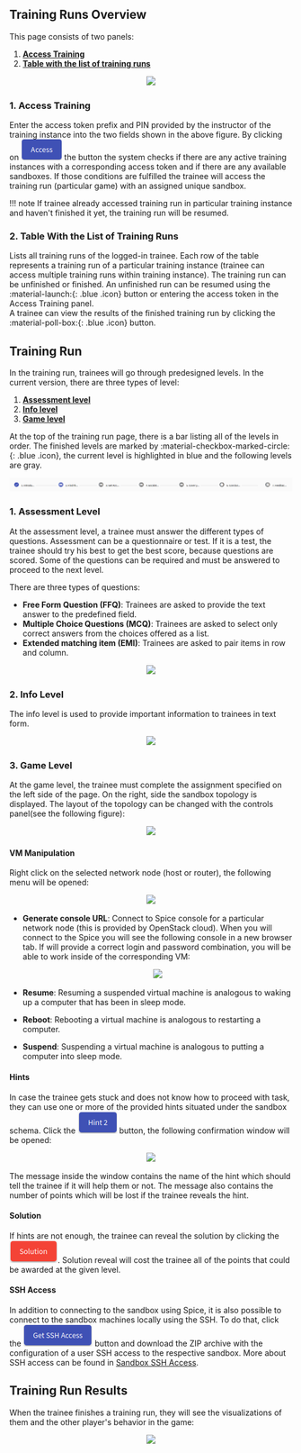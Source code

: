 ## Training Runs Overview
This page consists of two panels: 

1. [**Access Training**](#1-access-training)
2. [**Table with the list of training runs**](#2-table-with-the-list-of-training-runs) 

<p align="center">
  <img src="../../../img/user-guide/training-agenda/training-run/TR-overview.png">
</p>

### 1. Access Training
Enter the access token prefix and PIN provided by the instructor of the training instance into the two fields shown in the above figure. By clicking on ![access-button](../../img/buttons/access-button.png) the button the system checks if there are any active training instances with a corresponding access token and if there are any available sandboxes. If those conditions are fulfilled the trainee will access the training run (particular game) with an assigned unique sandbox.

!!! note
    If trainee already accessed training run in particular training instance and haven't finished it yet, the training run will be resumed. 

### 2. Table With the List of Training Runs
Lists all training runs of the logged-in trainee. Each row of the table represents a training run of a particular training instance (trainee can access multiple training runs within training instance). The training run can be unfinished or finished. An unfinished run can be resumed using the :material-launch:{: .blue .icon} button or entering the access token in the Access Training panel.   
A trainee can view the results of the finished training run by clicking the :material-poll-box:{: .blue .icon} button.  

## Training Run

In the training run, trainees will go through predesigned levels. In the current version, there are three types of level:

1. [**Assessment level**](#1-assessment-level)
2. [**Info level**](#2-info-level) 
3. [**Game level**](#3-game-level)

At the top of the training run page, there is a bar listing all of the levels in order. The finished levels are marked by :material-checkbox-marked-circle:{: .blue .icon}, the current level is highlighted in blue and the following levels are gray.

![level-bar](../../img/user-guide/training-agenda/training-run/TR-level-bar.png)

### 1. Assessment Level 
At the assessment level, a trainee must answer the different types of questions. Assessment can be a questionnaire or test. If it is a test, the trainee should try his best to get the best score, because questions are scored. Some of the questions can be required and must be answered to proceed to the next level. 

There are three types of questions: 

* **Free Form Question (FFQ)**: Trainees are asked to provide the text answer to the predefined field. 
* **Multiple Choice Questions (MCQ)**: Trainees are asked to select only correct answers from the choices offered as a list.
* **Extended matching item (EMI)**: Trainees are asked to pair items in row and column. 

<p align="center">
  <img src="../../../img/user-guide/training-agenda/training-run/TR-assessment.png">
</p>

### 2. Info Level
The info level is used to provide important information to trainees in text form.

<p align="center">
  <img src="../../../img/user-guide/training-agenda/training-run/TR-info.png">
</p>

### 3. Game Level 
At the game level, the trainee must complete the assignment specified on the left side of the page. On the right, side the sandbox topology is displayed. The layout of the topology can be changed with the controls panel(see the following figure):

<p align="center">
  <img src="../../../img/user-guide/training-agenda/training-run/TR-game.png">
</p>


#### VM Manipulation
Right click on the selected network node (host or router), the following menu will be opened:

<p align="center">
  <img src="../../../img/user-guide/training-agenda/training-run/TR-host-options.png">
</p>

* **Generate console URL**: Connect to Spice console for a particular network node (this is provided by OpenStack cloud). When you will connect to the Spice you will see the following console in a new browser tab. If will provide a correct login and password combination, you will be able to work inside of the corresponding VM:

    <p align="center">
        <img src="../../../img/user-guide/training-agenda/training-run/TR-spice.png">
    </p>

* **Resume**: Resuming a suspended virtual machine is analogous to waking up a computer that has been in sleep mode.
* **Reboot**: Rebooting a virtual machine is analogous to restarting a computer.
* **Suspend**: Suspending a virtual machine is analogous to putting a computer into sleep mode. 


#### Hints
In case the trainee gets stuck and does not know how to proceed with task, they can use one or more of the provided hints situated under the sandbox schema. Click the ![hint-button](../../img/buttons/hint-button.png) button, the following confirmation window will be opened: 
<p align="center">
   <img src="../../../img/user-guide/training-agenda/training-run/TR-reveal-hint.png">
</p>

The message inside the window contains the name of the hint which should tell the trainee if it will help them or not. The message also contains the number of points which will be lost if the trainee reveals the hint. 


#### Solution
If hints are not enough, the trainee can reveal the solution by clicking the ![solution-button](../../img/buttons/solution-button.png). Solution reveal will cost the trainee all of the points that could be awarded at the given level.



#### SSH Access
In addition to connecting to the sandbox using Spice, it is also possible to connect to the sandbox machines locally using the SSH. To do that, click the ![get-ssh-access-button](../../img/buttons/get-ssh-access-button.png) button and download the ZIP archive with the configuration of a user SSH access to the respective sandbox. More about SSH access can be found in [Sandbox SSH Access](/operation-guide/sandboxes/sandbox-ssh-access#user-access).

## Training Run Results

When the trainee finishes a training run, they will see the visualizations of them and the other player's behavior in the game:

<p align="center">
  <img src="../../../img/user-guide/training-agenda/training-run/TR-results.png">
</p>

